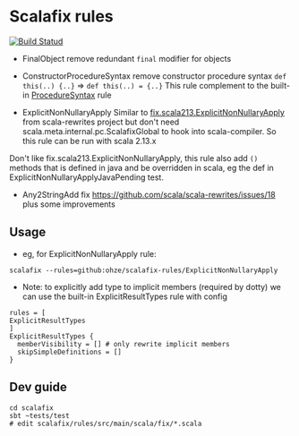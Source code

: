 # Scalafix rules
[![Build Statud](https://github.com/ohze/scalafix-rules/workflows/Scala%20CI/badge.svg)](https://github.com/ohze/scalafix-rules/actions?query=workflow%3A%22Scala+CI%22)

+ FinalObject
remove redundant `final` modifier for objects

+ ConstructorProcedureSyntax
remove constructor procedure syntax `def this(..) {..}` => `def this(..) = {..}`
This rule complement to the built-in [ProcedureSyntax](https://github.com/scalacenter/scalafix/blob/master/scalafix-rules/src/main/scala/scalafix/internal/rule/ProcedureSyntax.scala) rule

+ ExplicitNonNullaryApply
Similar to [fix.scala213.ExplicitNonNullaryApply](https://github.com/scala/scala-rewrites/blob/1cea92d/rewrites/src/main/scala/fix/scala213/ExplicitNonNullaryApply.scala) from scala-rewrites project
but don't need scala.meta.internal.pc.ScalafixGlobal to hook into scala-compiler.
So this rule can be run with scala 2.13.x

Don't like fix.scala213.ExplicitNonNullaryApply, this rule also add `()` methods
that is defined in java and be overridden in scala, eg the def in ExplicitNonNullaryApplyJavaPending test. 

+ Any2StringAdd
fix https://github.com/scala/scala-rewrites/issues/18
plus some improvements

## Usage
+ eg, for ExplicitNonNullaryApply rule:
```
scalafix --rules=github:ohze/scalafix-rules/ExplicitNonNullaryApply
```
+ Note: to explicitly add type to implicit members (required by dotty) we can use the built-in ExplicitResultTypes rule
with config
```hocon
rules = [
ExplicitResultTypes
]
ExplicitResultTypes {
  memberVisibility = [] # only rewrite implicit members
  skipSimpleDefinitions = []
}
```

## Dev guide
```
cd scalafix
sbt ~tests/test
# edit scalafix/rules/src/main/scala/fix/*.scala
```
